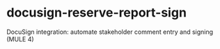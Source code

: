 # docusign-reserve-report-sign
DocuSign integration: automate stakeholder comment entry and signing (MULE 4)

